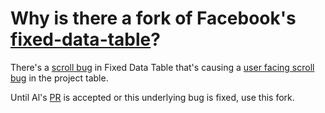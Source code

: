 Why is there a fork of Facebook's [fixed-data-table](https://github.com/facebook/fixed-data-table/pull/331)?
====

There's a [scroll bug](https://github.com/facebook/fixed-data-table/issues/330) in Fixed Data Table that's causing a [user facing scroll bug](https://github.com/BuildingConnected/client/pull/180#issuecomment-163759904) in the project table.

Until Al's [PR](https://github.com/facebook/fixed-data-table/pull/331) is accepted or this underlying bug is fixed, use this fork.

